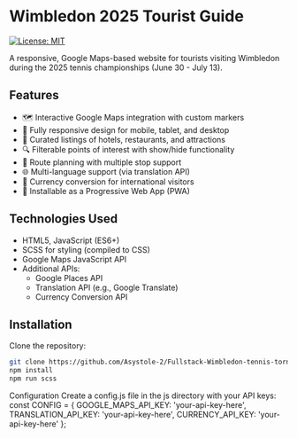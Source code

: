 # Wimbledon 2025 Tourist Guide

[![License: MIT](https://img.shields.io/badge/License-MIT-yellow.svg)](https://opensource.org/licenses/MIT)

A responsive, Google Maps-based website for tourists visiting Wimbledon during the 2025 tennis championships (June 30 - July 13).

## Features

- 🗺️ Interactive Google Maps integration with custom markers
- 📱 Fully responsive design for mobile, tablet, and desktop
- 🏨 Curated listings of hotels, restaurants, and attractions
- 🔍 Filterable points of interest with show/hide functionality
- 🚗 Route planning with multiple stop support
- 🌐 Multi-language support (via translation API)
- 💱 Currency conversion for international visitors
- 📲 Installable as a Progressive Web App (PWA)

## Technologies Used

- HTML5, JavaScript (ES6+)
- SCSS for styling (compiled to CSS)
- Google Maps JavaScript API
- Additional APIs:
  - Google Places API
  - Translation API (e.g., Google Translate)
  - Currency Conversion API

## Installation

 Clone the repository:
   ```bash
   git clone https://github.com/Asystole-2/Fullstack-Wimbledon-tennis-tornament.git
   npm install
   npm run scss
   ```
Configuration
Create a config.js file in the js directory with your API keys:
const CONFIG = {
  GOOGLE_MAPS_API_KEY: 'your-api-key-here',
  TRANSLATION_API_KEY: 'your-api-key-here',
  CURRENCY_API_KEY: 'your-api-key-here'
};



